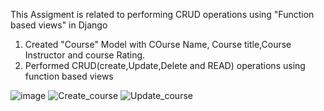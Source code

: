 This Assigment is related to performing CRUD operations using "Function based views" in Django

1. Created "Course" Model with COurse Name, Course title,Course Instructor and course Rating.
2. Performed CRUD(create,Update,Delete and READ) operations using function based views


![image](https://github.com/user-attachments/assets/a14fb4c7-2e6c-45f7-b5e1-626fa2e18ea5)
![Create_course](https://github.com/user-attachments/assets/e46b76f0-4115-4511-9894-63623a60fb8e)
![Update_course](https://github.com/user-attachments/assets/1a232f0a-3036-431d-a0c3-ad667abe42ea)

